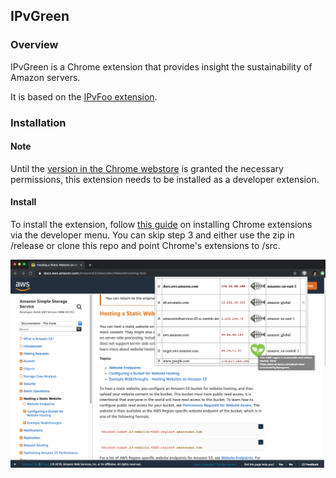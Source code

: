 ## IPvGreen

### Overview
IPvGreen is a Chrome extension that provides insight the sustainability of Amazon servers.

It is based on the [IPvFoo extension](https://github.com/pmarks-net/ipvfoo).

### Installation

#### Note

Until the [version in the Chrome webstore](https://chrome.google.com/webstore/detail/ipvgreen/japapgcichafkoenponokhilebeejbch) is granted the necessary permissions, this extension needs to be installed as a developer extension.

#### Install
To install the extension, follow [this guide](https://www.cnet.com/how-to/how-to-install-chrome-extensions-manually/) on installing Chrome extensions via the developer menu.
You can skip step 3 and either use the zip in /release or clone this repo and point Chrome's extensions to /src.

![IPvGreen](/screenshot.png)
